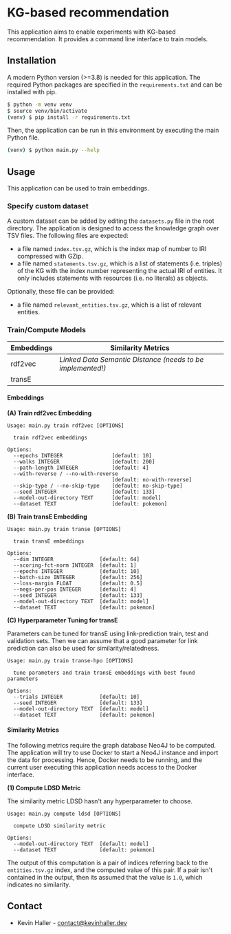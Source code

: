# KG-based recommendation

This application aims to enable experiments with KG-based recommendation. It
provides a command line interface to train models.

## Installation

A modern Python version (>=3.8) is needed for this application. The
required Python packages are specified in the `requirements.txt` and can be
installed with pip.

```bash
$ python -m venv venv
$ source venv/bin/activate
(venv) $ pip install -r requirements.txt
```

Then, the application can be run in this environment by executing
the main Python file.

```bash
(venv) $ python main.py --help 
```

## Usage

This application can be used to train embeddings.

### Specify custom dataset

A custom dataset can be added by editing the `datasets.py` file in the
root directory. The application is designed to access the knowledge graph
over TSV files. The following files are expected:
* a file named `index.tsv.gz`, which is the index map of number to IRI 
compressed with GZip.
* a file named `statements.tsv.gz`, which is a list of statements (i.e. triples)
of the KG with the index number representing the actual IRI of entities. It only
includes statements with resources (i.e. no literals) as objects.

Optionally, these file can be provided:
* a file named `relevant_entities.tsv.gz`, which is a list of relevant entities.

### Train/Compute Models

| **Embeddings** | **Similarity Metrics**                                     |
| -------------- |------------------------------------------------------------|
| rdf2vec        | *Linked Data Semantic Distance (needs to be implemented!)* |
| transE         |                                                            |

#### Embeddings

**(A) Train rdf2vec Embedding**

```
Usage: main.py train rdf2vec [OPTIONS]

  train rdf2vec embeddings

Options:
  --epochs INTEGER                [default: 10]
  --walks INTEGER                 [default: 200]
  --path-length INTEGER           [default: 4]
  --with-reverse / --no-with-reverse
                                  [default: no-with-reverse]
  --skip-type / --no-skip-type    [default: no-skip-type]
  --seed INTEGER                  [default: 133]
  --model-out-directory TEXT      [default: model]
  --dataset TEXT                  [default: pokemon]

```

**(B) Train transE Embedding**

```
Usage: main.py train transe [OPTIONS]

  train transE embeddings

Options:
  --dim INTEGER               [default: 64]
  --scoring-fct-norm INTEGER  [default: 1]
  --epochs INTEGER            [default: 10]
  --batch-size INTEGER        [default: 256]
  --loss-margin FLOAT         [default: 0.5]
  --negs-per-pos INTEGER      [default: 4]
  --seed INTEGER              [default: 133]
  --model-out-directory TEXT  [default: model]
  --dataset TEXT              [default: pokemon]
```

**(C) Hyperparameter Tuning for transE**

Parameters can be tuned for transE using link-prediction train, test and
validation sets. Then we can assume that a good parameter for link prediction
can also be used for similarity/relatedness.

```
Usage: main.py train transe-hpo [OPTIONS]

  tune parameters and train transE embeddings with best found parameters

Options:
  --trials INTEGER            [default: 10]
  --seed INTEGER              [default: 133]
  --model-out-directory TEXT  [default: model]
  --dataset TEXT              [default: pokemon]
```

#### Similarity Metrics

The following metrics require the graph database Neo4J to be computed. The
application will try to use Docker to start a Neo4J instance and import the data
for processing. Hence, Docker needs to be running, and the current user
executing this application needs access to the Docker interface.

**(1) Compute LDSD Metric**

The similarity metric LDSD hasn't any hyperparameter to choose.

```
Usage: main.py compute ldsd [OPTIONS]

  compute LDSD similarity metric

Options:
  --model-out-directory TEXT  [default: model]
  --dataset TEXT              [default: pokemon]
```

The output of this computation is a pair of indices referring back to the 
`entities.tsv.gz` index, and the computed value of this pair. If a pair isn't
contained in the output, then its assumed that the value is `1.0`, which
indicates no similarity.

## Contact

* Kevin Haller - [contact@kevinhaller.dev](mailto:contact@kevinhaller.dev)

